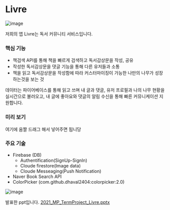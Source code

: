 # Livre


![image](https://user-images.githubusercontent.com/53070295/123210687-51419900-d4fd-11eb-8c25-ced5ff805b61.png)


저희의 앱 Livre는 독서 커뮤니티 서비스입니다.

 ### 핵심 기능
 * 책검색 API를 통해 책을 빠르게 검색하고 독서감상문을 작성, 공유
 * 작성한 독서감상문을 댓글 기능을 통해 다른 유저들과 소통
 * 책을 읽고 독서감상문을 작성함에 따라 커스터마이징이 가능한 나만의 나무가 성장하는것을 보는 것
 
 데이터는 파이어베이스를 통해 읽고 쓰며 내 글과 댓글, 유저 프로필과 나의 나무 현황을 실시간으로 불러오고, 내 글에 좋아요와 댓글의 알림 수신을 통해 빠른 커뮤니케이션 지원합니다.
 
 ### 미리 보기
 여기에 움짤 드래그 해서 넣어주면 됩니당
 
 
 ### 주요 기술
 * Firebase (DB) 
   * Authentification(SignUp-SignIn)
   * Cloude firestore(Image data)
   * Cloude Messeaging(Push Notification)
 * Naver Book Search API
 * ColorPicker (com.github.dhaval2404:colorpicker:2.0) 
 



![image](https://user-images.githubusercontent.com/53070295/123211586-99ad8680-d4fe-11eb-8ac9-f07b342f4f6a.png)

발표한 ppt입니다.
[2021_MP_TermProject_Livre.pptx](https://github.com/MinaRoh/Livre/files/6706637/2021_MP_TermProject_Livre.pptx)

